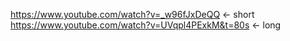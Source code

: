 https://www.youtube.com/watch?v=_w96fJxDeQQ <- short
https://www.youtube.com/watch?v=UVqpl4PExkM&t=80s <- long